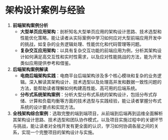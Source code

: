 # 架构设计案例与经验

1. **前端架构案例分析**
   - **大型单页应用架构**：剖析知名大型单页应用的架构设计思路、技术选型和性能优化策略，能让读者从实际案例中学习如何应对大型前端应用开发中的挑战，如复杂的业务逻辑处理、性能优化和代码管理等问题。
   - **复杂交互应用架构**：以具有复杂交互功能的前端应用为例，分析其架构设计如何满足高交互性和实时性需求，以及应对性能挑战的方法，能为开发类似应用提供参考和借鉴。
2. **后端架构案例解读**
   - **电商后端架构实践**：电商平台后端架构涉及多个核心模块和复杂的业务逻辑。深入解读其架构设计、技术选型以及处理高并发和数据一致性问题的方法，能帮助读者理解如何构建高性能、高可用的后端系统。
   - **分布式系统架构案例**：分析大型分布式系统的架构设计，包括分布式存储、计算和负载均衡等方面的技术选型与实践经验，能让读者掌握分布式系统的设计要点和实现方法。
3. **全栈架构综合案例**：选取完整的端到端项目，从前端到后端再到运维全面解析其架构设计思路、技术选型和团队协作模式，以及项目实施过程中的关键环节与挑战，能让读者对全栈开发有更全面的认识，学习如何协调各层之间的关系，实现一个完整项目的架构设计与实施。
